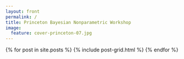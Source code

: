 ```yaml
---
layout: front
permalink: /
title: Princeton Bayesian Nonparametric Workshop
image:
  feature: cover-princeton-07.jpg
---
```

<div class="tiles">
{% for post in site.posts %}
	{% include post-grid.html %}
{% endfor %}
</div><!-- /.tiles -->

